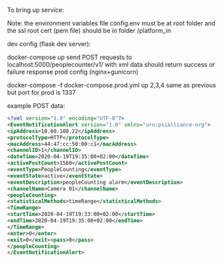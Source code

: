 To bring up service:

Note: the environment variables file config.env must be at root folder and the ssl root cert (pem file) should be in folder /platform_in

dev config (flask dev server):

docker-compose up
send POST requests to localhost:5000/peoplecounter/v1/ with xml data
should return success or failure response
prod config (nginx+gunicorn)

docker-compose -f docker-compose.prod.yml up
2,3,4 same as previous but port for prod is 1337

example POST data:

```xml
<?xml version="1.0" encoding="UTF-8"?>
<EventNotificationAlert version="1.0" xmlns="urn:psialliance-org">
<ipAddress>10.60.108.22</ipAddress>
<protocolType>HTTP</protocolType>
<macAddress>44:47:cc:50:00:c1</macAddress>
<channelID>1</channelID>
<dateTime>2020-04-19T19:35:00+02:00</dateTime>
<activePostCount>1560</activePostCount>
<eventType>PeopleCounting</eventType>
<eventState>active</eventState>
<eventDescription>peopleCounting alarm</eventDescription>
<channelName>Camera 01</channelName>
<peopleCounting>
<statisticalMethods>timeRange</statisticalMethods>
<TimeRange>
<startTime>2020-04-19T19:33:00+02:00</startTime>
<endTime>2020-04-19T19:35:00+02:00</endTime>
</TimeRange>
<enter>0</enter>
<exit>0</exit><pass>0</pass>
</peopleCounting>
</EventNotificationAlert>
```
